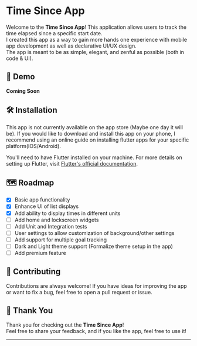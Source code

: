 # Time Since  App

Welcome to the **Time Since App**! This application allows users to track the time elapsed since a specific start date.  
I created this app as a way to gain more hands one experience with mobile app development as well as declarative UI/UX design.  
The app is meant to be as simple, elegant, and zenful as possible (both in code & UI).

## 📱 Demo

**Coming Soon**
<!-- Include screenshots, gifs, or a link to a video demo here -->

## 🛠️ Installation

This app is not currently available on the app store (Maybe one day it will be). If you would like to download and install this app on your phone, I recommend using an online guide on installing flutter apps for your specific platform(IOS/Android).

You'll need to have Flutter installed on your machine. For more details on setting up Flutter, visit [Flutter's official documentation](https://flutter.dev/docs/get-started/install).

## 🗺️ Roadmap

- [x] Basic app functionality
- [X] Enhance UI of list displays
- [X] Add ability to display times in different units
- [ ] Add home and lockscreen widgets
- [ ] Add Unit and Integration tests
- [ ] User settings to allow customization of background/other settings
- [ ] Add support for multiple goal tracking
- [ ] Dark and Light theme support (Formalize theme setup in the app)
- [ ] Add premium feature

## 🤝 Contributing

Contributions are always welcome! If you have ideas for improving the app or want to fix a bug, feel free to open a pull request or issue.


## 🙏 Thank You

Thank you for checking out the **Time Since App**!  
Feel free to share your feedback, and if you like the app, feel free to use it!


---
